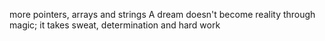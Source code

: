 more pointers, arrays and strings
 A dream doesn't become reality through magic; it takes sweat, determination and hard work
